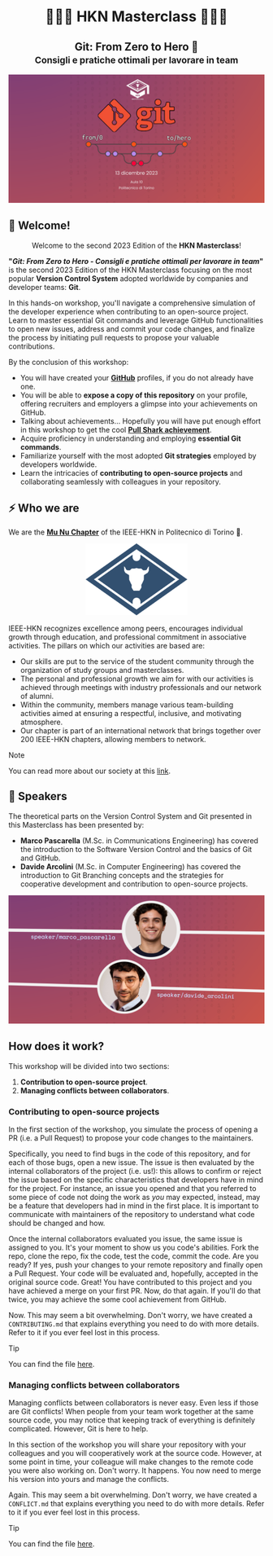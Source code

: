 <div align="center">
<h1 align="center">👨🏻‍🏫 HKN Masterclass 👨🏻‍🏫</h1>
<h2 align="center">Git: From Zero to Hero 🚀 <br> <small>Consigli e pratiche ottimali per lavorare in team</small> </h2>
</div>

![home](./images/home.png)

## 👋 Welcome!

<div align="center">
Welcome to the second 2023 Edition of the <b>HKN Masterclass</b>!
</div>
<p></p>

**"*Git: From Zero to Hero - Consigli e pratiche ottimali per lavorare in team*"** is the second 2023 Edition of the HKN Masterclass focusing on the most popular **Version Control System** adopted worldwide by companies and developer teams: **Git**. 

In this hands-on workshop, you'll navigate a comprehensive simulation of the developer experience when contributing to an open-source project. Learn to master essential Git commands and leverage GitHub functionalities to open new issues, address and commit your code changes, and finalize the process by initiating pull requests to propose your valuable contributions.

By the conclusion of this workshop:

- You will have created your [**GitHub**](https://github.com) profiles, if you do not already have one.
- You will be able to **expose a copy of this repository** on your profile, offering recruiters and employers a glimpse into your achievements on GitHub.
- Talking about achievements... Hopefully you will have put enough effort in this workshop to get the cool [**Pull Shark achievement**](https://github.com/orgs/community/discussions/20357).
- Acquire proficiency in understanding and employing **essential Git commands**.
- Familiarize yourself with the most adopted **Git strategies** employed by developers worldwide.
- Learn the intricacies of **contributing to open-source projects** and collaborating seamlessly with colleagues in your repository.

## ⚡️ Who we are

We are the [**Mu Nu Chapter**](https://www.hknpolito.org/) of the IEEE-HKN in Politecnico di Torino 🚀.


<div align="center">
  <img src="./images/hkn_ideogramma_blu.png" alt="HKN" width="200"/>
</div>



IEEE-HKN recognizes excellence among peers, encourages individual growth through education, and professional commitment in associative activities. The pillars on which our activities are based are:

- Our skills are put to the service of the student community through the organization of study groups and masterclasses.
- The personal and professional growth we aim for with our activities is achieved through meetings with industry professionals and our network of alumni.
- Within the community, members manage various team-building activities aimed at ensuring a respectful, inclusive, and motivating atmosphere.
- Our chapter is part of an international network that brings together over 200 IEEE-HKN chapters, allowing members to network.

> [!NOTE]
> You can read more about our society at this [link](https://www.hknpolito.org/).

## 👥 Speakers
The theoretical parts on the Version Control System and Git presented in this Masterclass has been presented by:

- **Marco Pascarella** (M.Sc. in Communications Engineering) has covered the introduction to the Software Version Control and the basics of Git and GitHub.
- **Davide Arcolini** (M.Sc. in Computer Engineering) has covered the introduction to Git Branching concepts and the strategies for cooperative development and contribution to open-source projects.

![speakers](./images/speakers.png)

## How does it work?

This workshop will be divided into two sections:

1. **Contribution to open-source project**. 
2. **Managing conflicts between collaborators**.
   
### Contributing to open-source projects
In the first section of the workshop, you simulate the process of opening a PR (i.e. a Pull Request) to propose your code changes to the maintainers.

Specifically, you need to find bugs in the code of this repository, and for each of those bugs, open a new issue. The issue is then evaluated by the internal collaborators of the project (i.e. us!): this allows to confirm or reject the issue based on the specific characteristics that developers have in mind for the project. For instance, an issue you opened and that you referred to some piece of code not doing the work as *you* may expected, instead, may be a feature that developers had in mind in the first place. It is important to communicate with maintainers of the repository to understand what code should be changed and how.

Once the internal collaborators evaluated you issue, the same issue is assigned to you. It's your moment to show us you code's abilities. Fork the repo, clone the repo, fix the code, test the code, commit the code. Are you ready? If yes, push your changes to your remote repository and finally open a Pull Request. Your code will be evaluated and, hopefully, accepted in the original source code. Great! You have contributed to this project and you have achieved a merge on your first PR. Now, do that again. If you'll do that twice, you may achieve the some cool achievement from GitHub.

Now. This may seem a bit overwhelming. Don't worry, we have created a `CONTRIBUTING.md` that explains everything you need to do with more details. Refer to it if you ever feel lost in this process.

> [!TIP]
> You can find the file [here](./CONTRIBUTING.md).

### Managing conflicts between collaborators

Managing conflicts between collaborators is never easy. Even less if those are Git conflicts! When people from your team work together at the same source code, you may notice that keeping track of everything is definitely complicated. However, Git is here to help.

In this section of the workshop you will share your repository with your colleagues and you will cooperatively work at the source code. However, at some point in time, your colleague will make changes to the remote code you were also working on. Don't worry. It happens. You now need to merge his version into yours and manage the conflicts. 

Again. This may seem a bit overwhelming. Don't worry, we have created a `CONFLICT.md` that explains everything you need to do with more details. Refer to it if you ever feel lost in this process.

> [!TIP]
> You can find the file [here](./CONFLICT.md).